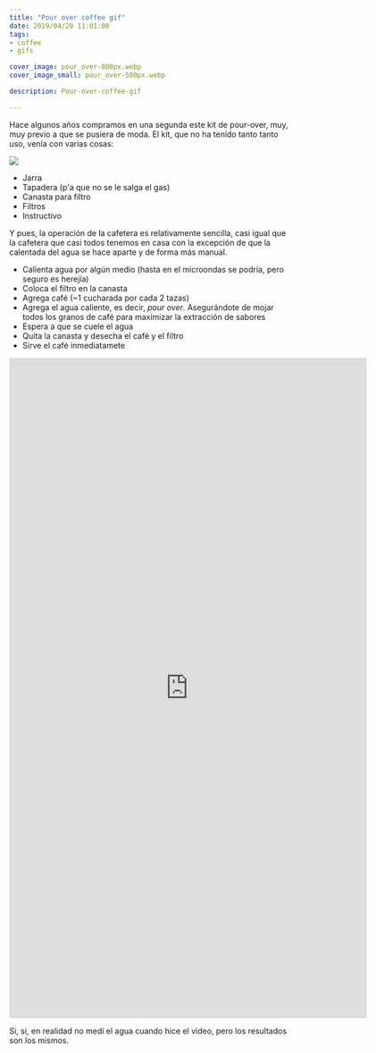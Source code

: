 ```yaml
---
title: "Pour over coffee gif"
date: 2019/04/20 11:01:00
tags: 
- coffee
- gifs

cover_image: pour_over-800px.webp
cover_image_small: pour_over-500px.webp

description: Pour-over-coffee-gif

---
```


Hace algunos años compramos en una segunda este kit de pour-over, muy, muy previo a que se pusiera de moda. El kit, que no ha tenido tanto tanto uso, venía con varias cosas:

[![](pour_over-800px.webp)](pour_over-original.webp)

* Jarra
* Tapadera (p'a que no se le salga el gas)
* Canasta para filtro
* Filtros
* Instructivo

Y pues, la operación de la cafetera es relativamente sencilla, casi igual que la cafetera que casi todos tenemos en casa con la excepción de que la calentada del agua se hace aparte y de forma más manual. 

* Calienta agua por algún medio (hasta en el microondas se podría, pero seguro es herejía)
* Coloca el filtro en la canasta
* Agrega café (~1 cucharada por cada 2 tazas)
* Agrega el agua caliente, es decir, *pour over*. Asegurándote de mojar todos los granos de café para maximizar la extracción de sabores
* Espera a que se cuele el agua
* Quita la canasta y desecha el café y el filtro
* Sirve el café inmediatamete

<div><iframe src='https://gfycat.com/ifr/ThirdNiftyBooby' frameborder='0' scrolling='no' allowfullscreen width='640' height='1182'></iframe></div>

Si, si, en realidad no medí el agua cuando hice el video, pero los resultados son los mismos.
